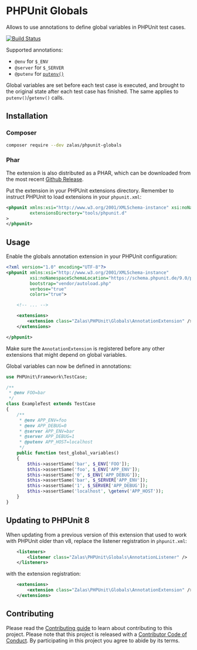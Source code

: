 # PHPUnit Globals

Allows to use annotations to define global variables in PHPUnit test cases.

[![Build Status](https://travis-ci.org/jakzal/phpunit-globals.svg?branch=master)](https://travis-ci.org/jakzal/phpunit-globals)

Supported annotations:

 * `@env` for `$_ENV`
 * `@server` for `$_SERVER` 
 * `@putenv` for [`putenv()`](http://php.net/putenv)

Global variables are set before each test case is executed,
and brought to the original state after each test case has finished.
The same applies to `putenv()`/`getenv()` calls.

## Installation

### Composer

```bash
composer require --dev zalas/phpunit-globals
```

### Phar

The extension is also distributed as a PHAR, which can be downloaded from the most recent
[Github Release](https://github.com/jakzal/phpunit-globals/releases).

Put the extension in your PHPUnit extensions directory.
Remember to instruct PHPUnit to load extensions in your `phpunit.xml`:

```xml
<phpunit xmlns:xsi="http://www.w3.org/2001/XMLSchema-instance" xsi:noNamespaceSchemaLocation="https://schema.phpunit.de/9.0/phpunit.xsd"
         extensionsDirectory="tools/phpunit.d"
>
</phpunit>
```

## Usage

Enable the globals annotation extension in your PHPUnit configuration:

```xml
<?xml version="1.0" encoding="UTF-8"?>
<phpunit xmlns:xsi="http://www.w3.org/2001/XMLSchema-instance"
         xsi:noNamespaceSchemaLocation="https://schema.phpunit.de/9.0/phpunit.xsd"
         bootstrap="vendor/autoload.php"
         verbose="true"
         colors="true">

    <!-- ... -->

    <extensions>
        <extension class="Zalas\PHPUnit\Globals\AnnotationExtension" />
    </extensions>

</phpunit>
```

Make sure the `AnnotationExtension` is registered before any other extensions that might depend on global variables.

Global variables can now be defined in annotations:

```php
use PHPUnit\Framework\TestCase;

/**
 * @env FOO=bar
 */
class ExampleTest extends TestCase
{
    /**
     * @env APP_ENV=foo
     * @env APP_DEBUG=0
     * @server APP_ENV=bar
     * @server APP_DEBUG=1
     * @putenv APP_HOST=localhost
     */
    public function test_global_variables()
    {
        $this->assertSame('bar', $_ENV['FOO']);
        $this->assertSame('foo', $_ENV['APP_ENV']);
        $this->assertSame('0', $_ENV['APP_DEBUG']);
        $this->assertSame('bar', $_SERVER['APP_ENV']);
        $this->assertSame('1', $_SERVER['APP_DEBUG']);
        $this->assertSame('localhost', \getenv('APP_HOST'));
    }
}
```

## Updating to PHPUnit 8

When updating from a previous version of this extension that used to work with PHPUnit older than v8,
replace the listener registration in `phpunit.xml`:

```xml
    <listeners>
        <listener class="Zalas\PHPUnit\Globals\AnnotationListener" />
    </listeners>
```

with the extension registration:

```xml
    <extensions>
        <extension class="Zalas\PHPUnit\Globals\AnnotationExtension" />
    </extensions>
```

## Contributing

Please read the [Contributing guide](CONTRIBUTING.md) to learn about contributing to this project.
Please note that this project is released with a [Contributor Code of Conduct](CODE_OF_CONDUCT.md).
By participating in this project you agree to abide by its terms.
